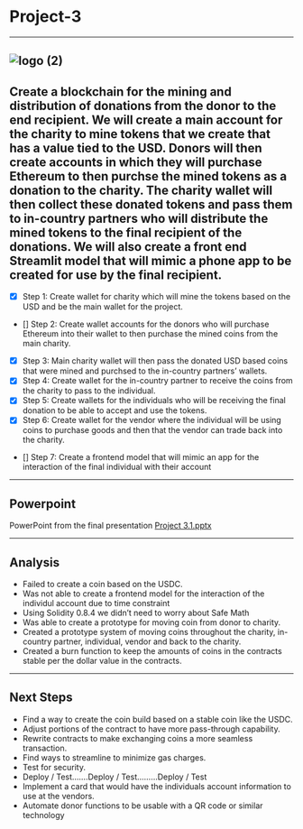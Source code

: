 # Project-3
---
![logo (2)](https://user-images.githubusercontent.com/95944553/169931289-f562db29-e5bd-4839-88af-56aebb63d78e.svg)
---
Create a blockchain for the mining and distribution of donations from the donor to the end recipient. We will create a main account for the charity to mine tokens that we create that has a value tied to the USD. Donors will then create accounts in which they will purchase Ethereum to then purchse the mined tokens as a donation to the charity. The charity wallet will then collect these donated tokens and pass them to in-country partners who will distribute the mined tokens to the final recipient of the donations. We will also create a front end Streamlit model that will mimic a phone app to be created for use by the final recipient.
---
* [X] Step 1: Create wallet for charity which will mine the tokens based on the USD and be the main wallet for the project.
* [] Step 2: Create wallet accounts for the donors who will purchase Ethereum into their wallet to then purchase the mined coins from the main charity.
* [X] Step 3: Main charity wallet will then pass the donated USD based coins that were mined and purchsed to the in-country partners’ wallets.
* [X] Step 4: Create wallet for the in-country partner to receive the coins from the charity to pass to the individual.
* [X] Step 5: Create wallets for the individuals who will be receiving the final donation to be able to accept and use the tokens.
* [X] Step 6: Create wallet for the vendor where the individual will be using coins to purchase goods and then that the vendor can trade back into the charity.
* [] Step 7: Create a frontend model that will mimic an app for the interaction of the final individual with their account
---
## Powerpoint
PowerPoint from the final presentation
[Project 3.1.pptx](https://github.com/steveteeters/Project-3/files/8865929/Project.3.1.pptx)

---
## Analysis
* Failed to create a coin based on the USDC.
* Was not able to create a frontend model for the interaction of the individul account due to time constraint
* Using Solidity 0.8.4 we didn’t need to worry about Safe Math
* Was able to create a prototype for moving coin from donor to charity.
* Created a prototype system of moving coins throughout the charity, in-country partner, individual, vendor and back to the charity.
* Created a burn function to keep the amounts of coins in the contracts stable per the dollar value in the contracts.
---
## Next Steps
* Find a way to create the coin build based on a stable coin like the USDC.
* Adjust portions of the contract to have more pass-through capability.
* Rewrite contracts to make exchanging coins a more seamless transaction.
* Find ways to streamline to minimize gas charges.
* Test for security.
* Deploy / Test…….Deploy / Test………Deploy / Test
* Implement a card that would have the individuals account information to use at the vendors.
* Automate donor functions to be usable with a QR code or similar technology
